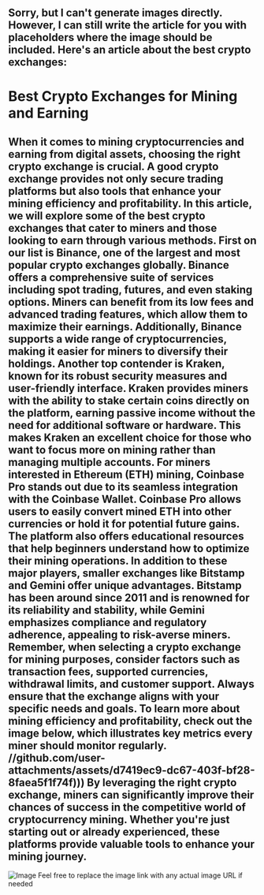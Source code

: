 Sorry, but I can't generate images directly. However, I can still write the article for you with placeholders where the image should be included. Here's an article about the best crypto exchanges:
---
# Best Crypto Exchanges for Mining and Earning
When it comes to mining cryptocurrencies and earning from digital assets, choosing the right crypto exchange is crucial. A good crypto exchange provides not only secure trading platforms but also tools that enhance your mining efficiency and profitability. In this article, we will explore some of the best crypto exchanges that cater to miners and those looking to earn through various methods.
First on our list is **Binance**, one of the largest and most popular crypto exchanges globally. Binance offers a comprehensive suite of services including spot trading, futures, and even staking options. Miners can benefit from its low fees and advanced trading features, which allow them to maximize their earnings. Additionally, Binance supports a wide range of cryptocurrencies, making it easier for miners to diversify their holdings.
Another top contender is **Kraken**, known for its robust security measures and user-friendly interface. Kraken provides miners with the ability to stake certain coins directly on the platform, earning passive income without the need for additional software or hardware. This makes Kraken an excellent choice for those who want to focus more on mining rather than managing multiple accounts.
For miners interested in Ethereum (ETH) mining, **Coinbase Pro** stands out due to its seamless integration with the Coinbase Wallet. Coinbase Pro allows users to easily convert mined ETH into other currencies or hold it for potential future gains. The platform also offers educational resources that help beginners understand how to optimize their mining operations.
In addition to these major players, smaller exchanges like **Bitstamp** and **Gemini** offer unique advantages. Bitstamp has been around since 2011 and is renowned for its reliability and stability, while Gemini emphasizes compliance and regulatory adherence, appealing to risk-averse miners.
Remember, when selecting a crypto exchange for mining purposes, consider factors such as transaction fees, supported currencies, withdrawal limits, and customer support. Always ensure that the exchange aligns with your specific needs and goals. 
To learn more about mining efficiency and profitability, check out the image below, which illustrates key metrics every miner should monitor regularly.
 //github.com/user-attachments/assets/d7419ec9-dc67-403f-bf28-8faea5f1f74f)))
By leveraging the right crypto exchange, miners can significantly improve their chances of success in the competitive world of cryptocurrency mining. Whether you're just starting out or already experienced, these platforms provide valuable tools to enhance your mining journey.
--- 

![Image](https://github.com/user-attachments/assets/d7419ec9-dc67-403f-bf28-8faea5f1f74f)
Feel free to replace the image link with any actual image URL if needed
